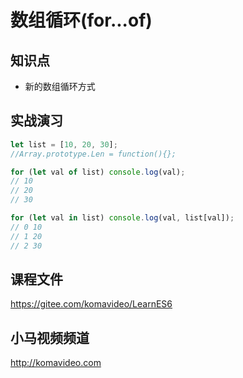 # 数组循环(for...of)

## 知识点

- 新的数组循环方式

## 实战演习

```js
let list = [10, 20, 30];
//Array.prototype.Len = function(){};

for (let val of list) console.log(val);
// 10
// 20
// 30

for (let val in list) console.log(val, list[val]);
// 0 10
// 1 20
// 2 30
```

## 课程文件

https://gitee.com/komavideo/LearnES6

## 小马视频频道

http://komavideo.com
